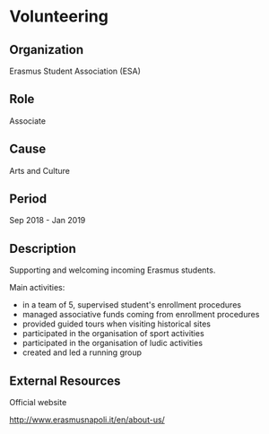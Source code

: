 # Volunteering

## Organization

Erasmus Student Association (ESA)

## Role

Associate

## Cause

Arts and Culture

## Period

Sep 2018 - Jan 2019

## Description

Supporting and welcoming incoming Erasmus students.

Main activities:

* in a team of 5, supervised student's enrollment procedures
* managed associative funds coming from enrollment procedures
* provided guided tours when visiting historical sites
* participated in the organisation of sport activities
* participated in the organisation of ludic activities
* created and led a running group

## External Resources

Official website

<http://www.erasmusnapoli.it/en/about-us/>
